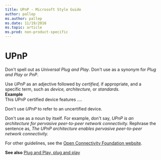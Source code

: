 ```yaml
---
title: UPnP - Microsoft Style Guide
author: pallep
ms.author: pallep
ms.date: 11/19/2016
ms.topic: article
ms.prod: non-product-specific
---
```


# UPnP

Don't spell out as *Universal Plug and Play*. Don't use as a synonym for *Plug and Play* or *PnP*.

Use *UPnP* as an adjective followed by *certified,* if appropriate, and a specific term, such as *device, architecture,* or *standards.*  
**Example**  
This UPnP certified device features .... 

Don't use *UPnP* to refer to an uncertified device.

Don't use as a noun by itself. For example, don't say, *UPnP is an architecture for pervasive peer-to-peer network connectivity.* Rephrase the sentence as, *The UPnP architecture enables pervasive peer-to-peer network connectivity.*

For other guidelines, see the [Open Connectivity Foundation website](https://openconnectivity.org/). 

**See also** [Plug and Play, plug and play](/style-guide/a-z-word-list-term-collections/p/plug-and-play)
